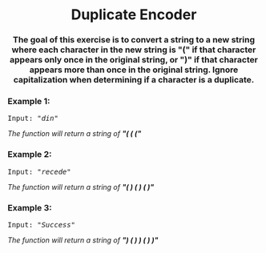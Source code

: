 <div align = "center">

# Duplicate Encoder

</div>

<div align = "center">
  
<h3>The goal of this exercise is to convert a string to a new string where each character in the new string is "(" if that character appears only once in the original string, or ")" if that character appears more than once in the original string. Ignore capitalization when determining if a character is a duplicate.</h3>

  </div>

<h3>Example 1:</h3>
<pre>
Input: <em>"din"</em>
</pre>

<p>

<em>The function will return a string of <strong>"(&nbsp;(&nbsp;("</strong>
</em>

</p>

<h3>Example 2:</h3>
<pre>
Input: <em>"recede"</em>
</pre>

<p>

<em>The function will return a string of <strong>"(&nbsp;)&nbsp;(&nbsp;)&nbsp;(&nbsp;)"</strong>
</em>

</p>

<h3>Example 3:</h3>
<pre>
Input: <em>"Success"</em>
</pre>

<p>

<em>The function will return a string of <strong>")&nbsp;(&nbsp;)&nbsp;)&nbsp;(&nbsp;)&nbsp;)"</strong> </em>

</p>
